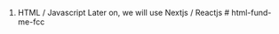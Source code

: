 1. HTML / Javascript
   Later on, we will use Nextjs / Reactjs
#   h t m l - f u n d - m e - f c c  
 